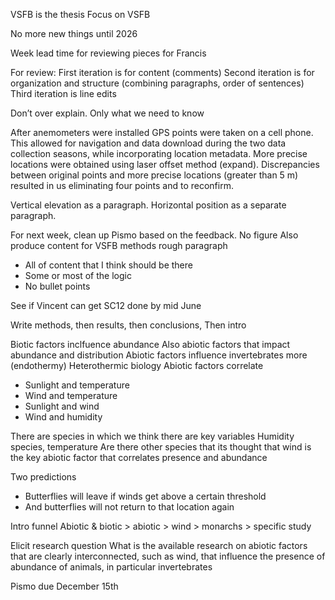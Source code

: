 VSFB is the thesis
Focus on VSFB 

No more new things until 2026

Week lead time for reviewing pieces for Francis

For review:
First iteration is for content (comments)
Second iteration is for organization and structure (combining paragraphs, order of sentences)
Third iteration is line edits

Don’t over explain. Only what we need to know

After anemometers were installed GPS points were taken on a cell phone. This allowed for navigation and data download during the two data collection seasons, while incorporating location metadata. More precise locations were obtained using laser offset method (expand). Discrepancies between original points and more precise locations (greater than 5 m) resulted in us eliminating four points and to reconfirm.

Vertical elevation as a paragraph. Horizontal position as a separate paragraph.

For next week, clean up Pismo based on the feedback. No figure
Also produce content for VSFB methods rough paragraph
- All of content that I think should be there
- Some or most of the logic 
- No bullet points


See if Vincent can get SC12 done by mid June


Write methods, then results, then conclusions, Then intro

Biotic factors inclfuence abundance 
Also abiotic factors that impact abundance and distribution
Abiotic factors influence invertebrates more (endothermy) 
Heterothermic biology
Abiotic factors correlate 
- Sunlight and temperature
- Wind and temperature
- Sunlight and wind
- Wind and humidity 

There are species in which we think there are key variables
Humidity species, temperature
Are there other species that its thought that wind is the key abiotic factor that correlates presence and abundance


Two predictions
- Butterflies will leave if winds get above a certain threshold
- And butterflies will not return to that location again 

Intro funnel
Abiotic & biotic > abiotic > wind > monarchs > specific study

Elicit research question
What is the available research on abiotic factors that are clearly interconnected, such as wind, that influence the presence of abundance of animals, in particular invertebrates

Pismo due December 15th
